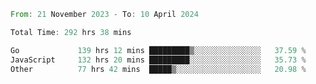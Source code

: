 <!--START_SECTION:waka-->

```rust
From: 21 November 2023 - To: 10 April 2024

Total Time: 292 hrs 38 mins

Go             139 hrs 12 mins █████████▒░░░░░░░░░░░░░░░   37.59 %
JavaScript     132 hrs 20 mins █████████░░░░░░░░░░░░░░░░   35.73 %
Other          77 hrs 42 mins  █████▒░░░░░░░░░░░░░░░░░░░   20.98 %
```

<!--END_SECTION:waka-->
